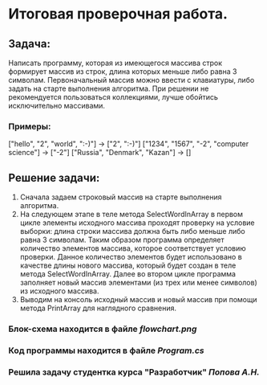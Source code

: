 # Итоговая проверочная работа. 

## Задача:
Написать программу, которая из имеющегося массива строк формирует массив из строк, длина которых меньше либо равна 3 символам. Первоначальный массив можно ввести с клавиатуры, либо задать на старте выполнения алгоритма. При решении не рекомендуется пользоваться коллекциями, лучше обойтись исключительно массивами.

### Примеры:
["hello", "2", "world", ":-)"] -> ["2", ":-)"]
["1234", "1567", "-2", "computer science"] -> ["-2"]
["Russia", "Denmark", "Kazan"] -> []

## Решение задачи:
1. Сначала задаем строковый массив на старте выполнения алгоритма. 
2. На следующем этапе в теле метода SelectWordInArray в первом цикле элементы исходного массива проходят проверку на условие выборки: длина строки массива должна быть либо меньше либо равна 3 символам. Таким образом программа определяет количество элементов массива, которое соответствует условию проверки. Данное количество элементов будет использовано в качестве длины нового массива, который будет создан в теле метода SelectWordInArray. Далее во втором цикле программа заполняет новый массив элементами (из трех или менее символов) из исходного массива.
3. Выводим на консоль исходный массив и новый массив при помощи метода PrintArray для наглядного сравнения.

### Блок-схема находится в файле *flowchart.png*
### Код программы находится в файле *Program.cs*


### Решила задачу студентка курса "Разработчик" *Попова А.Н.*